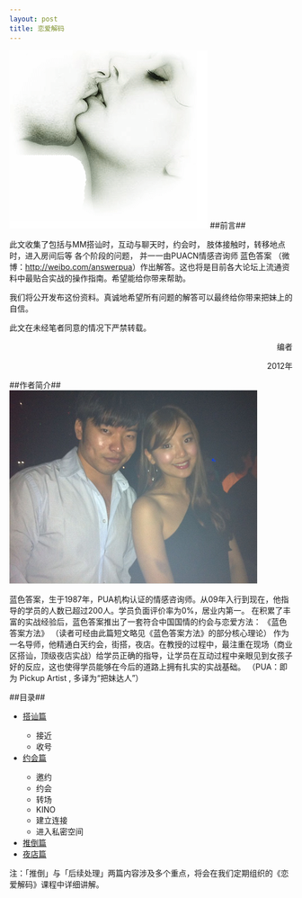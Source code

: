 ```yaml
---
layout: post
title: 恋爱解码
---
```

![cover](/images/bg.png)
##前言##


此文收集了包括与MM搭讪时，互动与聊天时，约会时，
肢体接触时，转移地点时，进入房间后等 各个阶段的问题，
并一一由PUACN情感咨询师 蓝色答案
（微博：<http://weibo.com/answerpua>）作出解答。这也将是目前各大论坛上流通资料中最贴合实战的操作指南。希望能给你带来帮助。
 



我们将公开发布这份资料。真诚地希望所有问题的解答可以最终给你带来把妹上的自信。

此文在未经笔者同意的情况下严禁转载。
<p style="text-align:right">编者</p>
<p style="text-align:right">2012年</p>

##作者简介##
![蓝色答案](/images/answer.png)

蓝色答案，生于1987年，PUA机构认证的情感咨询师。从09年入行到现在，他指导的学员的人数已超过200人。学员负面评价率为0%，居业内第一。
在积累了丰富的实战经验后，蓝色答案推出了一套符合中国国情的约会与恋爱方法： 《蓝色答案方法》 
（读者可经由此篇短文略见《蓝色答案方法》的部分核心理论）
作为一名导师，他精通白天约会，街搭，夜店。在教授的过程中，最注重在现场（商业区搭讪，顶级夜店实战）给学员正确的指导，让学员在互动过程中亲眼见到女孩子好的反应，这也使得学员能够在今后的道路上拥有扎实的实战基础。
（PUA：即为 Pickup Artist , 多译为“把妹达人”） 

##目录##


<div class="clearDiv">
<ul>
<li><a href="/doc/love-decode/1">搭讪篇</a></li>
<ul>
<li>接近</li>
<li>收号</li>
</ul>
<li><a href="/doc/love-decode/2">约会篇</a></li>
<ul>
<li>邀约</li>
<li>约会</li>
<li>转场</li>
<li>KINO</li>
<li>建立连接</li>
<li>进入私密空间</li> 
</ul>
<li><a href="/doc/love-decode/3">推倒篇</a></li>
<li><a href="/doc/love-decode/4">夜店篇</a></li>
</ul>
</div>

注：「推倒」与「后续处理」两篇内容涉及多个重点，将会在我们定期组织的《恋爱解码》课程中详细讲解。